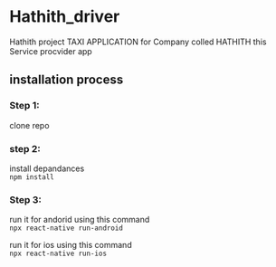 # Hathith_driver
Hathith project 
TAXI APPLICATION for Company colled HATHITH this Service procvider app 
## installation process

### Step 1:
clone repo 

### step 2:
install depandances \
`
npm install 
`
### Step 3:

run it for andorid  using this command \
`npx react-native run-android` <br/>


run it for ios using this command \
`npx react-native run-ios`



